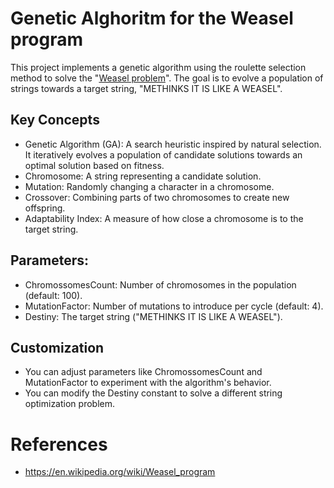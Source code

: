 # Genetic Alghoritm for the Weasel program

This project implements a genetic algorithm using the roulette selection method to solve
the "[Weasel problem](https://en.wikipedia.org/wiki/Weasel_program)". The goal is to evolve a population of strings
towards a target string, "METHINKS IT IS LIKE A WEASEL".

## Key Concepts

- Genetic Algorithm (GA): A search heuristic inspired by natural selection. It iteratively evolves a population of
  candidate solutions towards an optimal solution based on fitness.
- Chromosome: A string representing a candidate solution.
- Mutation: Randomly changing a character in a chromosome.
- Crossover: Combining parts of two chromosomes to create new offspring.
- Adaptability Index: A measure of how close a chromosome is to the target string.

## Parameters:

- ChromossomesCount: Number of chromosomes in the population (default: 100).
- MutationFactor: Number of mutations to introduce per cycle (default: 4).
- Destiny: The target string ("METHINKS IT IS LIKE A WEASEL").

## Customization

- You can adjust parameters like ChromossomesCount and MutationFactor to experiment with the algorithm's behavior.
- You can modify the Destiny constant to solve a different string optimization problem.

# References

- https://en.wikipedia.org/wiki/Weasel_program